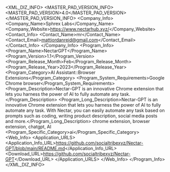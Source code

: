 <?xml version="1.0" encoding="UTF-8"?>
<XML_DIZ_INFO>
  <MASTER_PAD_VERSION_INFO>
    <MASTER_PAD_VERSION>4.0</MASTER_PAD_VERSION>
  </MASTER_PAD_VERSION_INFO>
  <Company_Info>
    <Company_Name>Sphrex Labs</Company_Name>
    <Company_Website>https://www.nectarhub.xyz/</Company_Website>
    <Contact_Info>
      <Contact_Name>mr</Contact_Name>
      <Contact_Email>mattjordanreid@gmail.com</Contact_Email>
    </Contact_Info>
  </Company_Info>
  <Program_Info>
    <Program_Name>NectarGPT</Program_Name>
    <Program_Version>1.1</Program_Version>
    <Program_Release_Month>Feb</Program_Release_Month>
    <Program_Release_Year>2023</Program_Release_Year>
    <Program_Category>AI Assistant::Browser Extensions</Program_Category>
    <Program_System_Requirements>Google Chrome browser</Program_System_Requirements>
    <Program_Description>Nectar-GPT is an innovative Chrome extension that lets you harness the power of AI to fully automate any task.</Program_Description>
    <Program_Long_Description>Nectar-GPT is an innovative Chrome extension that lets you harness the power of AI to fully automate any task. With Nectar, you can easily automate any task based on prompts such as coding, writing product description, social media posts and more.</Program_Long_Description>
    <Keywords>chrome extension, browser extension, chatgpt, AI</Keywords>
    <Program_Specific_Category>ai</Program_Specific_Category>
    <Web_Info>
      <Application_URLS>
        <Application_Info_URL>https://github.com/socialtribexyz/Nectar-GPT/blob/main/README.md</Application_Info_URL>
        <Download_URL>https://github.com/socialtribexyz/Nectar-GPT</Download_URL>
      </Application_URLS>
    </Web_Info>
  </Program_Info>
</XML_DIZ_INFO>
